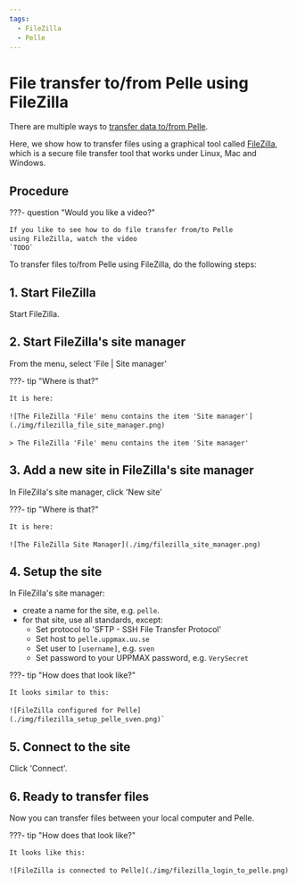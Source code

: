 ```yaml
---
tags:
  - FileZilla
  - Pelle
---
```


# File transfer to/from Pelle using FileZilla

There are multiple ways to
[transfer data to/from Pelle](../cluster_guides/transfer_pelle.md).

Here, we show how to transfer files using a graphical tool
called [FileZilla](filezilla.md),
which is a secure file transfer tool
that works under Linux, Mac and Windows.

## Procedure

???- question "Would you like a video?"

    If you like to see how to do file transfer from/to Pelle
    using FileZilla, watch the video
    `TODO`

To transfer files to/from Pelle using FileZilla, do
the following steps:

## 1. Start FileZilla

Start FileZilla.

## 2. Start FileZilla's site manager

From the menu, select 'File | Site manager'

???- tip "Where is that?"

    It is here:

    ![The FileZilla 'File' menu contains the item 'Site manager'](./img/filezilla_file_site_manager.png)

    > The FileZilla 'File' menu contains the item 'Site manager'

## 3. Add a new site in FileZilla's site manager

In FileZilla's site manager, click 'New site'

???- tip "Where is that?"

    It is here:

    ![The FileZilla Site Manager](./img/filezilla_site_manager.png)

## 4. Setup the site

In FileZilla's site manager:

- create a name for the site, e.g. `pelle`.
- for that site, use all standards, except:
    - Set protocol to 'SFTP - SSH File Transfer Protocol'
    - Set host to `pelle.uppmax.uu.se`
    - Set user to `[username]`, e.g. `sven`
    - Set password to your UPPMAX password, e.g. `VerySecret`

???- tip "How does that look like?"

    It looks similar to this:

    ![FileZilla configured for Pelle](./img/filezilla_setup_pelle_sven.png)`

## 5. Connect to the site

Click 'Connect'.

## 6. Ready to transfer files

Now you can transfer files between your local computer and Pelle.

???- tip "How does that look like?"

    It looks like this:

    ![FileZilla is connected to Pelle](./img/filezilla_login_to_pelle.png)
